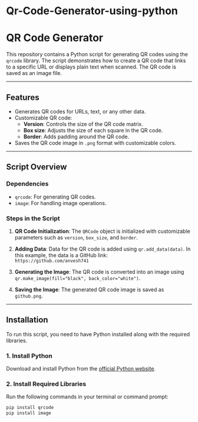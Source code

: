 # Qr-Code-Generator-using-python

 # QR Code Generator

This repository contains a Python script for generating QR codes using the `qrcode` library. The script demonstrates how to create a QR code that links to a specific URL or displays plain text when scanned. The QR code is saved as an image file.

---

## Features

- Generates QR codes for URLs, text, or any other data.
- Customizable QR code:
  - **Version**: Controls the size of the QR code matrix.
  - **Box size**: Adjusts the size of each square in the QR code.
  - **Border**: Adds padding around the QR code.
- Saves the QR code image in `.png` format with customizable colors.

---

## Script Overview

### **Dependencies**
- `qrcode`: For generating QR codes.
- `image`: For handling image operations.

### **Steps in the Script**
1. **QR Code Initialization**:
   The `QRCode` object is initialized with customizable parameters such as `version`, `box_size`, and `border`.

2. **Adding Data**:
   Data for the QR code is added using `qr.add_data(data)`. In this example, the data is a GitHub link:  
   `https://github.com/anvesh741`

3. **Generating the Image**:
   The QR code is converted into an image using `qr.make_image(fill="black", back_color="white")`.

4. **Saving the Image**:
   The generated QR code image is saved as `github.png`.

---

## Installation

To run this script, you need to have Python installed along with the required libraries.

### **1. Install Python**
Download and install Python from the [official Python website](https://www.python.org/).

### **2. Install Required Libraries**
Run the following commands in your terminal or command prompt:
```bash
pip install qrcode
pip install image


